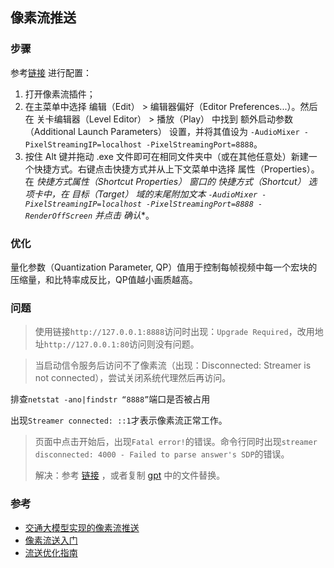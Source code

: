 ## 像素流推送

### 步骤
参考[链接](https://dev.epicgames.com/documentation/zh-cn/unreal-engine/getting-started-with-pixel-streaming?application_version=4.27) 进行配置：

1. 打开像素流插件；
2. 在主菜单中选择 编辑（Edit） > 编辑器偏好（Editor Preferences...）。然后在 关卡编辑器（Level Editor） > 播放（Play） 中找到 额外启动参数（Additional Launch Parameters） 设置，并将其值设为 `-AudioMixer -PixelStreamingIP=localhost -PixelStreamingPort=8888`。
3. 按住 Alt 键并拖动 .exe 文件即可在相同文件夹中（或在其他任意处）新建一个快捷方式。右键点击快捷方式并从上下文菜单中选择 属性（Properties）。在 *快捷方式属性（Shortcut Properties） 窗口的 快捷方式（Shortcut） 选项卡中，在 目标（Target） 域的末尾附加文本 `-AudioMixer -PixelStreamingIP=localhost -PixelStreamingPort=8888 -RenderOffScreen` 并点击 确认**。

### 优化
量化参数（Quantization Parameter, QP）值用于控制每帧视频中每一个宏块的压缩量，和比特率成反比，QP值越小画质越高。

### 问题
> 使用链接`http://127.0.0.1:8888`访问时出现：`Upgrade Required`，改用地址`http://127.0.0.1:80`访问则没有问题。

>  当启动信令服务后访问不了像素流（出现：Disconnected: Streamer is not connected），尝试关闭系统代理然后再访问。

排查`netstat -ano|findstr “8888”`端口是否被占用

出现`Streamer connected: ::1`才表示像素流正常工作。

> 页面中点击开始后，出现`Fatal error!`的错误。命令行同时出现`streamer disconnected: 4000 - Failed to parse answer's SDP`的错误。
> 
> 解决：参考 [链接](https://zhuanlan.zhihu.com/p/383825174) ，或者复制 [gpt](https://github.com/OpenHUTB/gpt) 中的文件替换。

### 参考

- [交通大模型实现的像素流推送](https://github.com/OpenHUTB/gpt/tree/main/sim/WindowsNoEditor/Engine/Source/Programs/PixelStreaming/WebServers/SignallingWebServer)
- [像素流送入门](https://dev.epicgames.com/documentation/zh-cn/unreal-engine/getting-started-with-pixel-streaming?application_version=4.27)
- [流送优化指南](https://dev.epicgames.com/documentation/zh-cn/unreal-engine/stream-tuning-guide)
